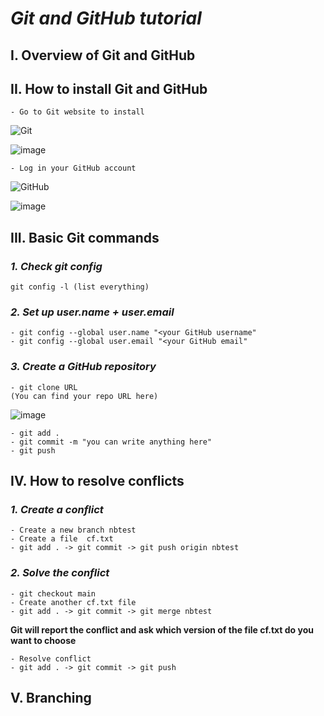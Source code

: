 # **_Git and GitHub tutorial_**

## **I. Overview of Git and GitHub**
    
## **II. How to install Git and GitHub**
    - Go to Git website to install
    
   ![Git](https://git-scm.com/downloads)
   
   ![image](https://user-images.githubusercontent.com/73635652/101713001-54c58380-3ac9-11eb-9c17-fe094877a137.png)
   
    - Log in your GitHub account
    
   ![GitHub](https://https://github.com/)
   
   ![image](https://user-images.githubusercontent.com/73635652/101713472-4a57b980-3aca-11eb-8a4f-d457eb54b644.png)
    
## **III. Basic Git commands**   
### _1. Check git config_  
    git config -l (list everything)
   
### _2. Set up user.name + user.email_
    - git config --global user.name "<your GitHub username"
    - git config --global user.email "<your GitHub email"
   
### _3. Create a GitHub repository_
    - git clone URL
    (You can find your repo URL here)
    
   ![image](https://user-images.githubusercontent.com/73635652/101719305-a8d66500-3ad5-11eb-8228-208f58d38881.png)
   
    - git add .
    - git commit -m "you can write anything here"
    - git push
      
## **IV. How to resolve conflicts**
### _1. Create a conflict_
    - Create a new branch nbtest
    - Create a file  cf.txt
    - git add . -> git commit -> git push origin nbtest
    
### _2. Solve the conflict_
    - git checkout main
    - Create another cf.txt file
    - git add . -> git commit -> git merge nbtest
    
   **Git will report the conflict and ask which version of the file cf.txt do you want to choose**
   
    - Resolve conflict
    - git add . -> git commit -> git push
  
## **V. Branching**
